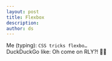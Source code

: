 ```yaml
---
layout: post
title: Flexbox
description:
author: ds
---
```


Me (typing): `CSS tricks flexbo…`  
DuckDuckGo like: Oh come on RLY?! 🐥🔫
